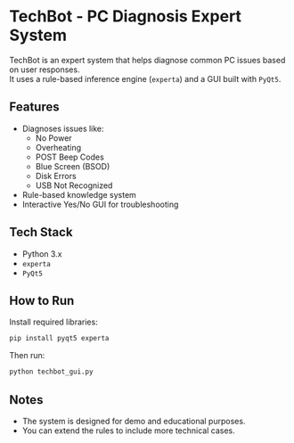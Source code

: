 #  TechBot - PC Diagnosis Expert System

TechBot is an expert system that helps diagnose common PC issues based on user responses.  
It uses a rule-based inference engine (`experta`) and a GUI built with `PyQt5`.

##  Features
- Diagnoses issues like:
  - No Power
  - Overheating
  - POST Beep Codes
  - Blue Screen (BSOD)
  - Disk Errors
  - USB Not Recognized
- Rule-based knowledge system
- Interactive Yes/No GUI for troubleshooting

##  Tech Stack
- Python 3.x
- `experta`
- `PyQt5`

##  How to Run

Install required libraries:
```bash
pip install pyqt5 experta
```

Then run:
```bash
python techbot_gui.py
```

##  Notes
- The system is designed for demo and educational purposes.
- You can extend the rules to include more technical cases.
